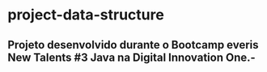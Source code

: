 # project-data-structure

## Projeto desenvolvido durante o Bootcamp everis New Talents #3 Java na Digital Innovation One.-
